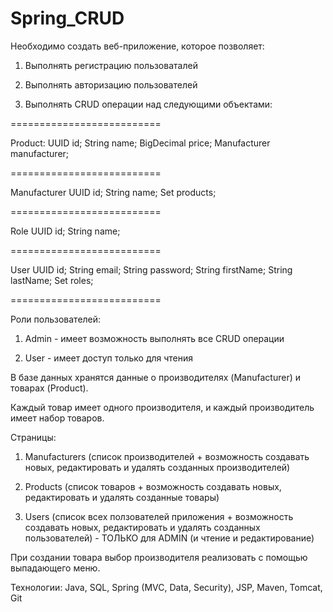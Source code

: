 # Spring_CRUD
Необходимо создать веб-приложение, которое позволяет:

1. Выполнять регистрацию пользоваталей

2. Выполнять авторизацию пользователей

3. Выполнять CRUD операции над следующими объектами:

==========================

Product:
UUID id;
String name;
BigDecimal price;
Manufacturer manufacturer;

==========================

Manufacturer
UUID id;
String name;
Set<Product> products;

==========================

Role
UUID id;
String name;

==========================

User
UUID id;
String email;
String password;
String firstName;
String lastName;
Set<Role> roles;

==========================

Роли пользователей:

1. Admin - имеет возможность выполнять все CRUD операции

2. User - имеет доступ только для чтения

В базе данных хранятся данные о производителях (Manufacturer) и товарах (Product).

Каждый товар имеет одного производителя, и каждый производитель имеет набор товаров.

Страницы:
1. Manufacturers (список производителей + возможность создавать новых, редактировать и удалять созданных производителей)

2. Products (список товаров + возможность создавать новых, редактировать и удалять созданные товары)

3. Users (список всех ползователей приложения + возможность создавать новых, редактировать и удалять созданных пользователей) - ТОЛЬКО для ADMIN (и чтение и редактирование)


При создании товара выбор производителя реализовать с помощью выпадающего меню.


Технологии:
Java, SQL, Spring (MVC, Data, Security), JSP, Maven, Tomcat, Git
